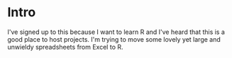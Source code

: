 Intro
=====
I've signed up to this because I want to learn R and I've heard that this is a good place to host projects.
I'm trying to move some lovely yet large and unwieldy spreadsheets from Excel to R.
